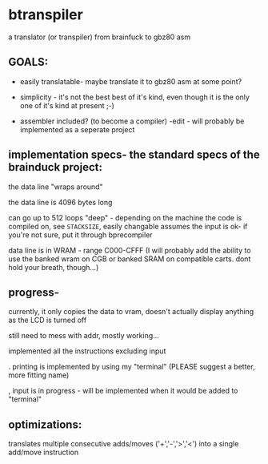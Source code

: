 # btranspiler

a translator (or transpiler) from brainfuck to gbz80 asm
## GOALS:

- easily translatable- maybe translate it to gbz80 asm at some point?

- simplicity - it's not the best best of it's kind, even though it is the only one of it's kind at present ;-)

- assembler included? (to become a compiler) -edit - will probably be implemented as a seperate project

## implementation specs- the standard specs of the brainduck project:
the data line "wraps around"

the data line is 4096 bytes long

can go up to 512 loops "deep" - depending on the machine the code is compiled on, see `STACKSIZE`, easily changable
assumes the input is ok- if you're not sure, put it through bprecompiler
	
data line is in WRAM - range C000-CFFF
(I will probably add the ability to use the banked wram on CGB or banked SRAM on compatible carts. dont hold your breath, though...)
## progress- 
currently, it only copies the data to vram, doesn't actually display anything as the LCD is turned off

still need to mess with addr, mostly working...

implemented all the instructions excluding input

. printing is implemented by using my "terminal" (PLEASE suggest a better, more fitting name)

, input is in progress - will be implemented when it would be added to "terminal"

## optimizations:
translates multiple consecutive adds/moves ('+','-','>','<') into a single add/move instruction
